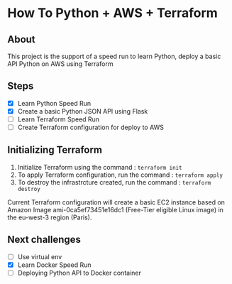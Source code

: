# How To Python + AWS + Terraform

## About
This project is the support of a speed run to learn Python, deploy a basic API Python on AWS using Terraform

## Steps

- [x] Learn Python Speed Run
- [x] Create a basic Python JSON API using Flask
- [ ] Learn Terraform Speed Run
- [ ] Create Terraform configuration for deploy to AWS

## Initializing Terraform

1. Initialize Terraform using the command : `terraform init`
2. To apply Terraform configuration, run the command : `terraform apply`
3. To destroy the infrastrcture created, run the command : `terraform destroy`

Current Terraform configuration will create a basic EC2 instance based on Amazon Image ami-0ca5ef73451e16dc1 (Free-Tier eligible Linux image) in the eu-west-3 region (Paris).

## Next challenges

- [ ] Use virtual env
- [x] Learn Docker Speed Run
- [ ] Deploying Python API to Docker container